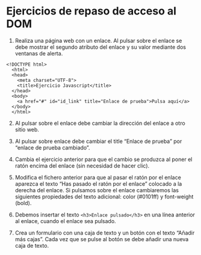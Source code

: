 # Ejercicios de repaso de acceso al DOM

1. Realiza una página web con un enlace. Al pulsar sobre el enlace se debe mostrar el segundo atributo del enlace y su valor mediante dos ventanas de alerta.
  ```
  <!DOCTYPE html>
    <html>
    <head>
      <meta charset="UTF-8">
      <title>Ejercicio Javascript</title>
    </head>
    <body>
      <a href="#" id="id_link" title="Enlace de prueba">Pulsa aquí</a>
    </body>
    </html>
  ```


2. Al pulsar sobre el enlace debe cambiar la dirección del enlace a otro sitio web.



3. Al pulsar sobre enlace debe cambiar el title “Enlace de prueba” por “enlace de prueba cambiado”.



4. Cambia el ejercicio anterior para que el cambio se produzca al poner el ratón encima del enlace (sin necesidad de hacer clic).



5. Modifica el fichero anterior para que al pasar el ratón por el enlace aparezca el texto “Has pasado el ratón por el enlace” colocado a la derecha del enlace.
Si pulsamos sobre el enlace cambiaremos las siguientes propiedades del texto adicional:
color (#0101ff) y font-weight (bold).



6. Debemos insertar el texto ```<h3>Enlace pulsado</h3>``` en una línea anterior al enlace, cuando el enlace sea pulsado.


7. Crea un formulario con una caja de texto y un botón con el texto “Añadir más cajas”. Cada vez que se pulse al botón se debe añadir una nueva caja de texto.
